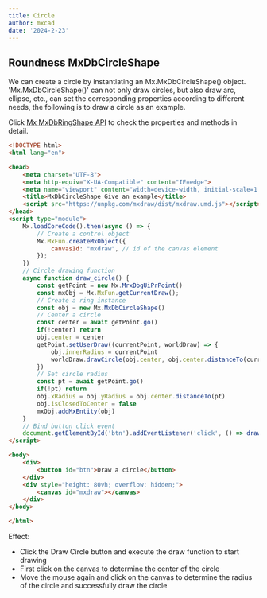 ```yaml
---
title: Circle  
author: mxcad
date: '2024-2-23'
---
```


## Roundness MxDbCircleShape

We can create a circle by instantiating an Mx.MxDbCircleShape() object. 'Mx.MxDbCircleShape()' can not only draw circles, but also draw arc, ellipse, etc., can set the corresponding properties according to different needs, the following is to draw a circle as an example.

Click [Mx MxDbRingShape API](https://mxcad.github.io/mxdraw_api_docs/classes/MxDbRingShape.html) to check the properties and methods in detail.
```html
<!DOCTYPE html>
<html lang="en">

<head>
    <meta charset="UTF-8">
    <meta http-equiv="X-UA-Compatible" content="IE=edge">
    <meta name="viewport" content="width=device-width, initial-scale=1.0">
    <title>MxDbCircleShape Give an example</title>
    <script src="https://unpkg.com/mxdraw/dist/mxdraw.umd.js"></script>
</head>
<script type="module">
    Mx.loadCoreCode().then(async () => {
        // Create a control object
        Mx.MxFun.createMxObject({
            canvasId: "mxdraw", // id of the canvas element
        });
    })
    // Circle drawing function
    async function draw_circle() {
        const getPoint = new Mx.MrxDbgUiPrPoint()
        const mxObj = Mx.MxFun.getCurrentDraw();
        // Create a ring instance
        const obj = new Mx.MxDbCircleShape()
        // Center a circle
        const center = await getPoint.go() 
        if(!center) return
        obj.center = center
        getPoint.setUserDraw((currentPoint, worldDraw) => {
            obj.innerRadius = currentPoint
            worldDraw.drawCircle(obj.center, obj.center.distanceTo(currentPoint))
        })
        // Set circle radius
        const pt = await getPoint.go()
        if(!pt) return
        obj.xRadius = obj.yRadius = obj.center.distanceTo(pt)
        obj.isClosedToCenter = false
        mxObj.addMxEntity(obj)
    }
    // Bind button click event
    document.getElementById('btn').addEventListener('click', () => draw_circle())
</script>

<body>
    <div>
        <button id="btn">Draw a circle</button>
    </div>
    <div style="height: 80vh; overflow: hidden;">
        <canvas id="mxdraw"></canvas>
    </div>
</body>

</html>
```

Effect:
* Click the Draw Circle button and execute the draw function to start drawing
* First click on the canvas to determine the center of the circle
* Move the mouse again and click on the canvas to determine the radius of the circle and successfully draw the circle

<demo :url="$withBase('/samples/graph/MxDbCircleShape.html')" />
